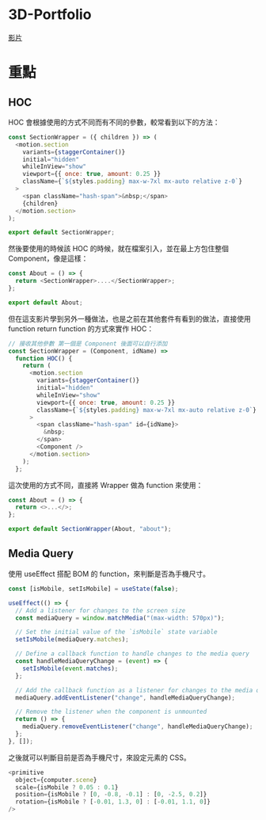 # 3D-Portfolio

[影片](https://www.youtube.com/watch?v=0fYi8SGA20k)

# 重點

## HOC

HOC 會根據使用的方式不同而有不同的參數，較常看到以下的方法：

```js
const SectionWrapper = ({ children }) => (
  <motion.section
    variants={staggerContainer()}
    initial="hidden"
    whileInView="show"
    viewport={{ once: true, amount: 0.25 }}
    className={`${styles.padding} max-w-7xl mx-auto relative z-0`}
  >
    <span className="hash-span">&nbsp;</span>
    {children}
  </motion.section>
);

export default SectionWrapper;
```

然後要使用的時候該 HOC 的時候，就在檔案引入，並在最上方包住整個 Component，像是這樣：

```js
const About = () => {
  return <SectionWrapper>....</SectionWrapper>;
};

export default About;
```

但在這支影片學到另外一種做法，也是之前在其他套件有看到的做法，直接使用 function return function 的方式來實作 HOC：

```js
// 接收其他參數 第一個是 Component 後面可以自行添加
const SectionWrapper = (Component, idName) =>
  function HOC() {
    return (
      <motion.section
        variants={staggerContainer()}
        initial="hidden"
        whileInView="show"
        viewport={{ once: true, amount: 0.25 }}
        className={`${styles.padding} max-w-7xl mx-auto relative z-0`}
      >
        <span className="hash-span" id={idName}>
          &nbsp;
        </span>
        <Component />
      </motion.section>
    );
  };
```

這次使用的方式不同，直接將 Wrapper 做為 function 來使用：

```js
const About = () => {
  return <>...</>;
};

export default SectionWrapper(About, "about");
```

## Media Query

使用 useEffect 搭配 BOM 的 function，來判斷是否為手機尺寸。

```js
const [isMobile, setIsMobile] = useState(false);

useEffect(() => {
  // Add a listener for changes to the screen size
  const mediaQuery = window.matchMedia("(max-width: 570px)");

  // Set the initial value of the `isMobile` state variable
  setIsMobile(mediaQuery.matches);

  // Define a callback function to handle changes to the media query
  const handleMediaQueryChange = (event) => {
    setIsMobile(event.matches);
  };

  // Add the callback function as a listener for changes to the media query
  mediaQuery.addEventListener("change", handleMediaQueryChange);

  // Remove the listener when the component is unmounted
  return () => {
    mediaQuery.removeEventListener("change", handleMediaQueryChange);
  };
}, []);
```

之後就可以判斷目前是否為手機尺寸，來設定元素的 CSS。

```js
<primitive
  object={computer.scene}
  scale={isMobile ? 0.05 : 0.1}
  position={isMobile ? [0, -0.8, -0.1] : [0, -2.5, 0.2]}
  rotation={isMobile ? [-0.01, 1.3, 0] : [-0.01, 1.1, 0]}
/>
```
